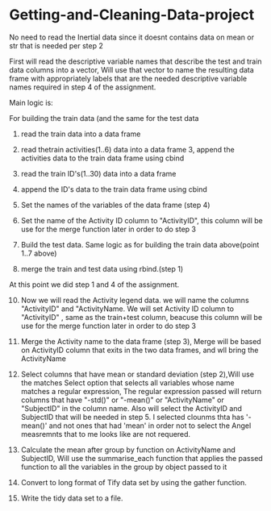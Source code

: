 # Getting-and-Cleaning-Data-project


No need to read the Inertial data since it doesnt contains data on mean or str that is needed per step 2


First will read the descriptive variable names that describe the test and train data columns into a vector, 
Will use that vector to name the resulting data frame with appropriately labels that are the needed descriptive variable names required in step 4 of the assignment.


Main logic is:

For building the train data (and the same for the test data
 1. read the train data into a data frame
 2. read thetrain  activities(1..6) data into a data frame
 3, append the activities data to the train data frame using cbind
 4. read the train ID's(1..30) data into a data frame
 5. append the ID's data to the train data frame using cbind
 6. Set the names of the variables of the data frame (step 4) 
 7. Set the name of the Activity ID column to "ActivityID", this column will be use for the merge function later in order to do step 3

 8. Build the test data. Same logic as for building the train data above(point 1..7 above)

 9. merge the train and test data using rbind.(step 1)

At this point we did step 1 and 4 of the assignment.

 10.  Now we will read the Activity legend data. we will name the columns "ActivityID" and "ActivityName.
We will set Activity ID column to "ActivityID" , same as the train+test column, beacuse this column will be use for the merge function later in order to do step 3

 11.  Merge the Activity name to the data frame (step 3), Merge will be based on ActivityID column that exits in the two data frames, and wll bring the ActivityName 

 12.  Select columns that have mean or standard deviation (step 2),Will use the matches Select option that selects all variables whose name matches a regular expression, The regular expression passed will return columns that have "-std()" or "-mean()" or "ActivityName" or "SubjectID" in the column name. Also will select the ActivityID and SubjectID that will be needed in step 5.
I selected clounms thta has '-mean()' and not ones that had 'mean' in order not to select the Angel measremnts that to me looks like are not requered.

 13.  Calculate the mean after group by function on ActivityName and SubjectID,
Will use the summarise_each function that applies the passed function to all the variables in the group by object passed to it

 14.  Convert to long format of Tify data set by using the gather function.

 15.  Write the tidy data set to a file.
